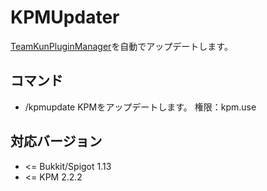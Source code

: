 # KPMUpdater
[TeamKunPluginManager](https://github.com/TeamKun/TeamKunPluginManager)を自動でアップデートします。

## コマンド
+ /kpmupdate 
  KPMをアップデートします。
  権限：kpm.use

## 対応バージョン
+ <= Bukkit/Spigot 1.13
+ <= KPM 2.2.2
